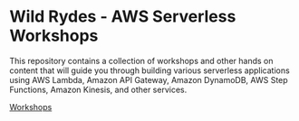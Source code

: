 # Wild Rydes - AWS Serverless Workshops

This repository contains a collection of workshops and other hands on content that will guide you through building various serverless applications using AWS Lambda, Amazon API Gateway, Amazon DynamoDB, AWS Step Functions, Amazon Kinesis, and other services.

[Workshops](https://github.com/aws-samples/aws-serverless-workshops)
